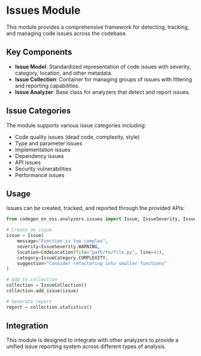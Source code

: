# Issues Module

This module provides a comprehensive framework for detecting, tracking, and managing code issues across the codebase.

## Key Components

- **Issue Model**: Standardized representation of code issues with severity, category, location, and other metadata.
- **Issue Collection**: Container for managing groups of issues with filtering and reporting capabilities.
- **Issue Analyzer**: Base class for analyzers that detect and report issues.

## Issue Categories

The module supports various issue categories including:

- Code quality issues (dead code, complexity, style)
- Type and parameter issues
- Implementation issues
- Dependency issues
- API issues
- Security vulnerabilities
- Performance issues

## Usage

Issues can be created, tracked, and reported through the provided APIs:

```python
from codegen_on_oss.analyzers.issues import Issue, IssueSeverity, IssueCategory, CodeLocation

# Create an issue
issue = Issue(
    message="Function is too complex",
    severity=IssueSeverity.WARNING,
    location=CodeLocation(file="path/to/file.py", line=42),
    category=IssueCategory.COMPLEXITY,
    suggestion="Consider refactoring into smaller functions"
)

# Add to collection
collection = IssueCollection()
collection.add_issue(issue)

# Generate report
report = collection.statistics()
```

## Integration

This module is designed to integrate with other analyzers to provide a unified issue reporting system across different types of analysis.

